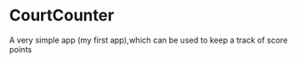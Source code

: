 # CourtCounter
A very simple app (my first app),which can be used to keep a track of score points
 
